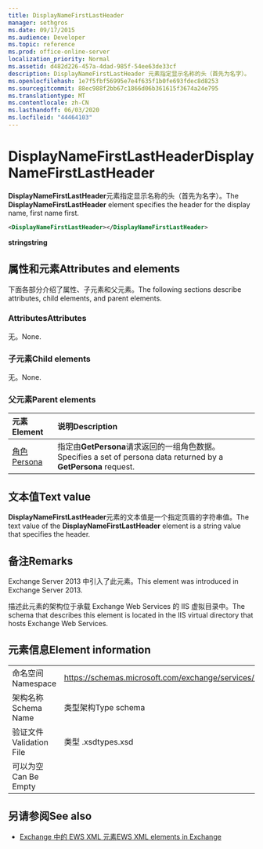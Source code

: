 ```yaml
---
title: DisplayNameFirstLastHeader
manager: sethgros
ms.date: 09/17/2015
ms.audience: Developer
ms.topic: reference
ms.prod: office-online-server
localization_priority: Normal
ms.assetid: d482d226-457a-4dad-985f-54ee63de33cf
description: DisplayNameFirstLastHeader 元素指定显示名称的头（首先为名字）。
ms.openlocfilehash: 1e7f5fbf56995e7e4f635f1b0fe693fdec8d8253
ms.sourcegitcommit: 88ec988f2bb67c1866d06b361615f3674a24e795
ms.translationtype: MT
ms.contentlocale: zh-CN
ms.lasthandoff: 06/03/2020
ms.locfileid: "44464103"
---
```

# <a name="displaynamefirstlastheader"></a><span data-ttu-id="e76dc-103">DisplayNameFirstLastHeader</span><span class="sxs-lookup"><span data-stu-id="e76dc-103">DisplayNameFirstLastHeader</span></span>

<span data-ttu-id="e76dc-104">**DisplayNameFirstLastHeader**元素指定显示名称的头（首先为名字）。</span><span class="sxs-lookup"><span data-stu-id="e76dc-104">The **DisplayNameFirstLastHeader** element specifies the header for the display name, first name first.</span></span> 
  
```XML
<DisplayNameFirstLastHeader></DisplayNameFirstLastHeader>
```

 <span data-ttu-id="e76dc-105">**string**</span><span class="sxs-lookup"><span data-stu-id="e76dc-105">**string**</span></span>
## <a name="attributes-and-elements"></a><span data-ttu-id="e76dc-106">属性和元素</span><span class="sxs-lookup"><span data-stu-id="e76dc-106">Attributes and elements</span></span>

<span data-ttu-id="e76dc-107">下面各部分介绍了属性、子元素和父元素。</span><span class="sxs-lookup"><span data-stu-id="e76dc-107">The following sections describe attributes, child elements, and parent elements.</span></span>
  
### <a name="attributes"></a><span data-ttu-id="e76dc-108">Attributes</span><span class="sxs-lookup"><span data-stu-id="e76dc-108">Attributes</span></span>

<span data-ttu-id="e76dc-109">无。</span><span class="sxs-lookup"><span data-stu-id="e76dc-109">None.</span></span>
  
### <a name="child-elements"></a><span data-ttu-id="e76dc-110">子元素</span><span class="sxs-lookup"><span data-stu-id="e76dc-110">Child elements</span></span>

<span data-ttu-id="e76dc-111">无。</span><span class="sxs-lookup"><span data-stu-id="e76dc-111">None.</span></span>
  
### <a name="parent-elements"></a><span data-ttu-id="e76dc-112">父元素</span><span class="sxs-lookup"><span data-stu-id="e76dc-112">Parent elements</span></span>

|<span data-ttu-id="e76dc-113">**元素**</span><span class="sxs-lookup"><span data-stu-id="e76dc-113">**Element**</span></span>|<span data-ttu-id="e76dc-114">**说明**</span><span class="sxs-lookup"><span data-stu-id="e76dc-114">**Description**</span></span>|
|:-----|:-----|
|[<span data-ttu-id="e76dc-115">角色</span><span class="sxs-lookup"><span data-stu-id="e76dc-115">Persona</span></span>](persona.md) <br/> |<span data-ttu-id="e76dc-116">指定由**GetPersona**请求返回的一组角色数据。</span><span class="sxs-lookup"><span data-stu-id="e76dc-116">Specifies a set of persona data returned by a **GetPersona** request.</span></span>  <br/> |
   
## <a name="text-value"></a><span data-ttu-id="e76dc-117">文本值</span><span class="sxs-lookup"><span data-stu-id="e76dc-117">Text value</span></span>

<span data-ttu-id="e76dc-118">**DisplayNameFirstLastHeader**元素的文本值是一个指定页眉的字符串值。</span><span class="sxs-lookup"><span data-stu-id="e76dc-118">The text value of the **DisplayNameFirstLastHeader** element is a string value that specifies the header.</span></span> 
  
## <a name="remarks"></a><span data-ttu-id="e76dc-119">备注</span><span class="sxs-lookup"><span data-stu-id="e76dc-119">Remarks</span></span>

<span data-ttu-id="e76dc-120">Exchange Server 2013 中引入了此元素。</span><span class="sxs-lookup"><span data-stu-id="e76dc-120">This element was introduced in Exchange Server 2013.</span></span>
  
<span data-ttu-id="e76dc-121">描述此元素的架构位于承载 Exchange Web Services 的 IIS 虚拟目录中。</span><span class="sxs-lookup"><span data-stu-id="e76dc-121">The schema that describes this element is located in the IIS virtual directory that hosts Exchange Web Services.</span></span>
  
## <a name="element-information"></a><span data-ttu-id="e76dc-122">元素信息</span><span class="sxs-lookup"><span data-stu-id="e76dc-122">Element information</span></span>

|||
|:-----|:-----|
|<span data-ttu-id="e76dc-123">命名空间</span><span class="sxs-lookup"><span data-stu-id="e76dc-123">Namespace</span></span>  <br/> |https://schemas.microsoft.com/exchange/services/2006/types  <br/> |
|<span data-ttu-id="e76dc-124">架构名称</span><span class="sxs-lookup"><span data-stu-id="e76dc-124">Schema Name</span></span>  <br/> |<span data-ttu-id="e76dc-125">类型架构</span><span class="sxs-lookup"><span data-stu-id="e76dc-125">Type schema</span></span>  <br/> |
|<span data-ttu-id="e76dc-126">验证文件</span><span class="sxs-lookup"><span data-stu-id="e76dc-126">Validation File</span></span>  <br/> |<span data-ttu-id="e76dc-127">类型 .xsd</span><span class="sxs-lookup"><span data-stu-id="e76dc-127">types.xsd</span></span>  <br/> |
|<span data-ttu-id="e76dc-128">可以为空</span><span class="sxs-lookup"><span data-stu-id="e76dc-128">Can Be Empty</span></span>  <br/> ||
   
## <a name="see-also"></a><span data-ttu-id="e76dc-129">另请参阅</span><span class="sxs-lookup"><span data-stu-id="e76dc-129">See also</span></span>

- [<span data-ttu-id="e76dc-130">Exchange 中的 EWS XML 元素</span><span class="sxs-lookup"><span data-stu-id="e76dc-130">EWS XML elements in Exchange</span></span>](ews-xml-elements-in-exchange.md)

